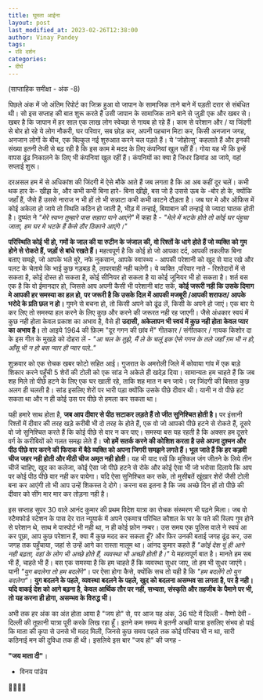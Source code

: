 ```yaml
---
title: घूमता आईना
layout: post
last_modified_at: 2023-02-26T12:38:00
author: Vinay Pandey
tags:
- रवि दर्शन
categories:
- दीर्घ
---
```

(साप्ताहिक समीक्षा - अंक -8)

पिछले अंक में जो अंतिम रिपोर्ट का जिक्र हुआ वो जापान के सामाजिक ताने बाने में पड़ती दरार से संबंधित थी। सो इस सप्ताह की बात शुरू करते हैं उसी जापान के सामाजिक ताने बाने से जुड़ी एक और खबर से। खबर है कि जापान में हर साल एक लाख लोग स्वेच्छा से गायब हो रहे हैं। काम से परेशान और / या जिंदगी से बोर हो रहे ये लोग नौकरी, घर परिवार, सब छोड़ कर, अपनी पहचान मिटा कर, किसी अनजान जगह, अनजान लोगों के बीच, एक बिल्कुल नई शुरुआत करने चल पड़ते हैं। ये 'जोहोत्सु' कहलाते हैं और इनकी संख्या इतनी तेजी से बढ़ रही है कि इस काम मे मदद के लिए कंपनियां खुल रहीं हैं। गोया यह भी कि इन्हें वापस ढूंढ निकालने के लिए भी कंपनियां खुल रहीं हैं। कंपनियों का क्या है जिधर डिमांड आ जाये, वहां सप्लाई शुरू। 

दरअसल हम में से अधिकांश की जिंदगी में ऐसे मौके आते हैं जब लगता है कि आ अब कहीं दूर चलें। कभी थक हार के- खीझ के, और कभी कभी बिना हारे- बिना खीझे, बस जो है उससे ऊब के -बोर हो के, क्योंकि जहाँ हैं, जैसे हैं उससे नाराज न भी हों तो भी सन्नाटा कभी कभी काटने दौड़ता है। जब घर मे और ऑफिस में कोई अकेला हो जाये तो स्थिति कठिन हो जाती है,  भीड़ में तन्हाई, बियाबान की तन्हाई से ज्यादा घातक होती है। दुष्यंत ने *"मेरे स्वप्न तुम्हारे पास सहारा पाने आएंगे"* में कहा है  - 
*"मेले में भटके होते तो कोई घर पंहुचा जाता,*
*हम घर मे भटके हैं कैसे ठौर ठिकाने आएंगे।"*

**परिस्थिति कोई भी हो, गमों के जाल की या रुटीन के जंजाल की, वो रिश्तों के धागे होते हैं जो व्यक्ति को गुम होने से रोकते हैं, जड़ों से बांधे रखते हैं।** महत्वपूर्ण है कि कोई हो जो आपका दर्द, आपकी तकलीफ बिना बताए समझे, जो आपके भले बुरे, नफे नुकसान, आपके स्वास्थ्य - आपकी परेशानी को खुद से याद रखे और पलट के चेताये कि भाई कुछ गड़बड़ है, लापरवाही नही चलेगी।  ये व्यक्ति ,परिवार नाते - रिश्तेदारों में से सकता है, कोई दोस्त हो सकता है, कोई सीनियर हो सकता है या कोई जूनियर भी हो सकता है। शर्त बस एक है कि वो ईमानदार हो, जिससे आप अपनी कैसी भी परेशानी बांट सकें, **कोई जरूरी नही कि उसके दिमाग मे आपकी हर समस्या का हल हो, पर जरूरी है कि उसके दिल में आपकी मजबूरी /आपकी शराफत/ आपके भरोदे के प्रति छल न हो।** गुमने से बचना हो, तो किसी अपने को ढूंढ लें, किसी के अपने हो जाएं। एक बार ये कर लिए तो समस्या हल करने के लिए कुछ और करने की जरूरत नही रह जाएगी। जैसे अंधकार स्वयं में कुछ नही होता केवल प्रकाश का अभाव है, वैसे ही **उदासी, अकेलापन भी स्वयं में कुछ नही होता केवल प्यार का अभाव है।** तो आइये 1964 की फ़िल्म "दूर गगन की छांव में" गीतकार / संगीतकार / गायक किशोर दा के इस गीत  के मुखड़े को दोहरा लें -
*"आ चल के तुझे, मैं ले के चलूं*
*इक ऐसे गगन के तले*
*जहाँ ग़म भी न हो, आँसू भी न हो*
*बस प्यार ही प्यार पले.."*

शुक्रवार को एक रोचक खबर फोटो सहित आई। गुजरात के अमरोली जिले में कोवाया गांव में एक बाड़े शिकार करने पहुँची 5 शेरों की टोली को एक सांड ने अकेले ही खदेड़ दिया। सामान्यतः हम चाहते हैं कि जब शह मिले तो पीछे हटने के लिए एक घर खाली रहे, ताकि शह मात न बन जाये। पर जिंदगी की बिसात कुछ अलग ही चलती है। सांड इसलिए शेरों पर भारी पड़ा क्योंकि उसके पीछे दीवार थी। यानी न वो पीछे हट सकता था और न ही कोई उस पर पीछे से हमला कर सकता था। 

यही हमारे साथ होता है, **जब आप दीवार से पीठ सटाकर लड़ते हैं तो जीत सुनिश्चित होती है।** पर इंसानी रिश्तों में दीवार की तरह खड़े करीबी भी दो तरह के होते हैं, एक वो जो आपको पीछे हटने से रोकते हैं, दूसरे वो जो सुनिश्चित करते हैं कि कोई पीछे से वार न कर पाए। समस्या बस यह रहती है कि अक्सर हम दूसरे वर्ग के करीबियों को गलत समझ लेते हैं। **जो हमें सतर्क करने की कोशिश करता है उसे अपना दुश्मन और पीठ पीछे वार करने की फिराक में बैठे व्यक्ति को अपना जिगरी समझने लगते हैं। भूल जाते हैं कि हर कड़वी चीज जहर नही होती और मीठी चीज अमृत नही होती**। यह भी याद रखें कि मुश्किल जंग जीतने के लिये तीन चीजें चाहिए, खुद का कलेजा, कोई ऐसा जो पीछे हटने से रोके और कोई ऐसा भी जो भरोसा दिलाये कि आप पर कोई पीठ पीछे वार नही कर पायेगा। यदि ऐसा सुनिश्चित कर सके, तो मुसीबतें खूंखार शेरों जैसी टोली बना कर आएंगी तो भी आप उन्हें शिकस्त दे दोगे। करना बस इतना है कि जब अच्छे दिन हों तो पीछे की दीवार को सींग मार मार कर तोड़ना नही है। 

इस सप्ताह सुपर 30 वाले आनंद कुमार की प्रथम विदेश यात्रा का रोचक संस्मरण भी पढ़ने मिला। जब वो स्टैमफोर्ड स्टेशन के पास देर रात न्यूयार्क में अपने एकमात्र परिचित कौशल के घर के पते की स्लिप गुम होने से परेशान थे, साथ मे पास्पोर्ट भी नही था, न ही कोई फ़ोन नम्बर। उस समय एक पुलिस वाले ने स्वयं आ कर पूछा, आप कुछ परेशान हैं, क्या मैं कुछ मदद कर सकता हूँ? और फिर उनकी बताई जगह ढूंढ कर, उस जगह तक पहुँचाया, जहां से उन्हें आगे का रास्ता मालूम था। आंनद कुमार कहते हैं *"कोई देश यूं ही आगे नही बढ़ता, वहां के लोग भी अच्छे होते हैं, व्यवस्था भी अच्छी होती है।"* ये महत्वपूर्ण बात है। मानते हम सब भी हैं, चाहते भी हैं। बस एक समस्या है कि हम चाहते हैं कि व्यवस्था सुधर जाए, तो हम भी सुधर जाएंगे। यानी *"युग बदलेगा तो हम बदलेंगे"*। पर ऐसा होगा कैसे,  क्योंकि सच तो यही है कि *"हम बदलेंगे तो युग बदलेगा"*। **युग बदलने के पहले, व्यवस्था बदलने के पहले, खुद को बदलना असम्भव सा लगता है, पर है नही। यदि वाकई देश को आगे बढ़ना है, केवल आर्थिक तौर पर नही, सभ्यता, संस्कृति और तहजीब के पैमाने पर भी, तो यह करना ही होगा, असम्भव के विरुद्ध भी।**

अभी तक हर अंक का अंत होता आया है "जय हो" से, पर आज यह अंक, 36 घंटे में दिल्ली - वैष्णो देवी - दिल्ली की तूफानी यात्रा पूरी करके लिख रहा हूँ। इतने कम समय मे इतनी अच्छी यात्रा इसलिए संभव हो पाई कि माता की कृपा से उनसे भी मदद मिली, जिनसे कुछ समय पहले तक कोई परिचय भी न था, सारी कठिनाई मन की दुविधा तक ही थी। इसलिये इस बार "जय हो" की जगह -

**"जय माता दी"**।

- विनय पांडेय

🙏🌷🌷🙏


